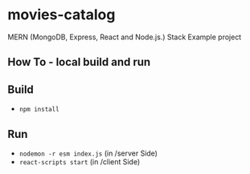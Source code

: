 # movies-catalog
MERN (MongoDB, Express, React and Node.js.) Stack Example project

## How To - local build and run
## Build
- `npm install`
## Run
- `nodemon -r esm index.js`  (in /server Side)
- `react-scripts start` (in /client Side)
